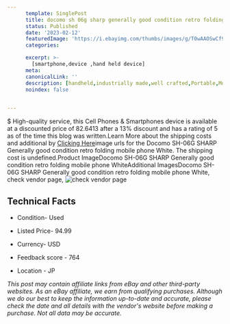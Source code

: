 ```yaml
---
      template: SinglePost
      title: docomo sh 06g sharp generally good condition retro folding mobile phone white
      status: Published
      date: '2023-02-12'
      featuredImage: 'https://i.ebayimg.com/thumbs/images/g/T0wAAOSwCf9jAwFr/s-l225.jpg'
      categories: 

      excerpt: >-
        [smartphone,device ,hand held device]
      meta:
      canonicalLink: ''
      description: [handheld,industrially made,well crafted,Portable,Mobile,Compact,Convenient,Lightweight,Maneuverable,Man-portable,Miniature,Carriable,Hand-held,Light,Holdable,Transportable,Mobile device,Pocket-sized,On-the-go,Wireless,Cordless,Compact size,Convenient size, smartphone,device ,hand held device]
      noindex: false

        
---
```

$
    High-quality service, this Cell Phones & Smartphones device is available at a discounted price of 82.6413 after a 13% discount and has a rating of 5 as of the time this blog was written.Learn More about the shipping costs and additional by [Clicking Here](https://www.ebay.com/itm/265843562633?hash=item3de582d889%3Ag%3AT0wAAOSwCf9jAwFr&mkevt=1&mkcid=1&mkrid=711-53200-19255-0&campid=%253CePNCampaignId%253E&customid=%253CreferenceId%253E&toolid=10049)image urls for the Docomo SH-06G SHARP Generally good condition retro folding mobile phone White. The shipping cost is undefined.Product ImageDocomo SH-06G SHARP Generally good condition retro folding mobile phone WhiteAdditional ImagesDocomo SH-06G SHARP Generally good condition retro folding mobile phone White, check vendor page, ![check vendor page](https://origin-galleryplus.ebayimg.com/ws/web/265843562633_2_0_1/225x225.jpg,https://origin-galleryplus.ebayimg.com/ws/web/265843562633_3_0_1/225x225.jpg,https://origin-galleryplus.ebayimg.com/ws/web/265843562633_4_0_1/225x225.jpg,https://origin-galleryplus.ebayimg.com/ws/web/265843562633_5_0_1/225x225.jpg,https://origin-galleryplus.ebayimg.com/ws/web/265843562633_6_0_1/225x225.jpg,https://origin-galleryplus.ebayimg.com/ws/web/265843562633_7_0_1/225x225.jpg,https://origin-galleryplus.ebayimg.com/ws/web/265843562633_8_0_1/225x225.jpg,https://origin-galleryplus.ebayimg.com/ws/web/265843562633_9_0_1/225x225.jpg)
    
    

 ## Technical Facts 



     
      

 - Condition- Used 


      

 - Listed Price- 94.99 


      

 - Currency- USD 


      

 - Feedback score - 764 


      

 - Location - JP 


      
      

 *_This post may contain affiliate links from eBay and other third-party websites. As an eBay affiliate, we earn from qualifying purchases. Although we do our best to keep the information up-to-date and accurate, please check the date and all details with the vendor's website before making a purchase. Not all data may be accurate._*



    
    
    
    
    